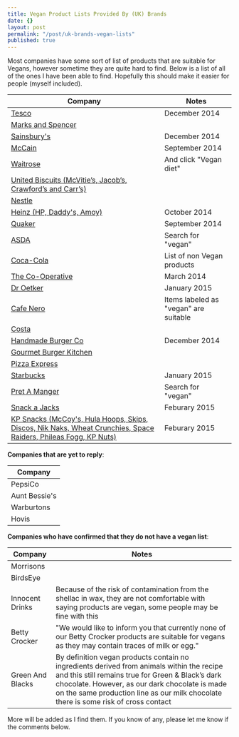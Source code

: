 ```yaml
---
title: Vegan Product Lists Provided By (UK) Brands
date: {}
layout: post
permalink: "/post/uk-brands-vegan-lists"
published: true
---
```


Most companies have some sort of list of products that are suitable for Vegans, however sometime they are quite hard to find. Below is a list of all of the ones I have been able to find. Hopefully this should make it easier for people (myself included).

| Company | Notes |
| --------|------ |
|[Tesco](https://upload.scottrobertson.me/SamuNuSIZ0GHl.pdf) | December 2014 |
|[Marks and Spencer](http://health.marksandspencer.com/uploads/pdfs/Vegans.pdf)||
| [Sainsbury's](https://upload.scottrobertson.me/x6s232y5pgQ56.pdf) | December 2014 |
| [McCain](https://upload.scottrobertson.me/ng2Bx0M6t8zij.pdf) | September 2014 |
| [Waitrose](http://www.waitrose.com/home/inspiration/health_and_nutrition/special_diets_and_lifestyles/how_waitrose_can_help.html) | And click "Vegan diet" |
| [United Biscuits (McVitie’s, Jacob’s, Crawford’s and Carr’s)](http://www.unitedbiscuits.com/our-consumers/health-nutrition/special-diets/#tab-1413900132-2-73) ||
| [Nestle](http://www.nestle.co.uk/asset-library/documents/nutritionhealthwellness/vegan%20list.pdf)
| [Heinz (HP, Daddy's, Amoy)](https://upload.scottrobertson.me/tl975SsOdRbuu.pdf) | October 2014 |
| [Quaker](https://upload.scottrobertson.me/iQh4Bu2pLAvoK.png) | September 2014 |
| [ASDA](http://groceries.asda.com/) | Search for "vegan" |
| [Coca-Cola](http://www.coca-cola.co.uk/faq/ingredients/coca-cola-drinks-suitable-for-vegans-vegetarians.html) | List of non Vegan products |
| [The Co-Operative](https://upload.scottrobertson.me/b4ImDwE27ikeR.pdf) | March 2014 |
| [Dr Oetker](https://upload.scottrobertson.me/fnH0VxxwdjT0Z.png) | January 2015 |
| [Cafe Nero](http://www.caffenero.co.uk/nutrition/sandwiches.aspx) | Items labeled as "vegan" are suitable |
| [Costa](https://www.costa.co.uk/nutrition/) ||
| [Handmade Burger Co](http://handmadeburger.co.uk/wp-content/uploads/2014/12/23397-HBC-Allergy-Menu_ONLINE.pdf) | December 2014 |
| [Gourmet Burger Kitchen](http://www.gbk.co.uk/assets/img/pdfMenus/GBK-AllergyMenu.pdf) ||
| [Pizza Express](http://www.pizzaexpress.com/uploads/documents/allergy.pdf) ||
| [Starbucks](https://upload.scottrobertson.me/eRfCJoAC1e2X4.html) | January 2015 |
| [Pret A Manger](http://www.pret.com/files/uk/nutritionals/allergen_guide.pdf) | Search for "vegan" |
| [Snack a Jacks](https://upload.scottrobertson.me/jqzMWUtbTe5pR.pdf) | Feburary 2015 |
| [KP Snacks (McCoy's, Hula Hoops, Skips, Discos, Nik Naks, Wheat Crunchies, Space Raiders, Phileas Fogg, KP Nuts)](https://upload.scottrobertson.me/XnW6Nbr1j3w3i.pdf) | Feburary 2015 |

**Companies that are yet to reply**:

| Company |
|---------|
| PepsiCo |
| Aunt Bessie's |
| Warburtons |
| Hovis |

**Companies who have confirmed that they do not have a vegan list**:

| Company | Notes |
|-----------------|----------------------------------------------------------------------------------------------------------------------------------------------------------|
| Morrisons |  |
| BirdsEye |  |
| Innocent Drinks | Because of the risk of contamination from the shellac in wax, they are not comfortable with saying products are vegan, some people may be fine with this |
| Betty Crocker | "We would like to inform you that currently none of our Betty Crocker products are suitable for vegans as they may contain traces of milk or egg." |
| Green And Blacks| By definition vegan products contain no ingredients derived from animals within the recipe and this still remains true for Green & Black’s dark chocolate. However, as our dark chocolate is made on the same production line as our milk chocolate there is some risk of cross contact |

More will be added as I find them. If you know of any, please let me know if the comments below.